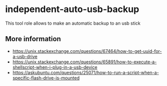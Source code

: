 # independent-auto-usb-backup
This tool role allows to make an automatic backup to an usb stick

## More information
- https://unix.stackexchange.com/questions/67464/how-to-get-uuid-for-a-usb-drive
- https://unix.stackexchange.com/questions/65891/how-to-execute-a-shellscript-when-i-plug-in-a-usb-device
- https://askubuntu.com/questions/25071/how-to-run-a-script-when-a-specific-flash-drive-is-mounted